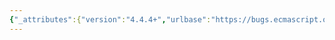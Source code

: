 ```yaml
---
{"_attributes":{"version":"4.4.4+","urlbase":"https://bugs.ecmascript.org/","maintainer":"dherman@mozilla.com"},"bug":{"bug_id":2567,"creation_ts":"2014-02-27 14:13:00 -0800","short_desc":"9.5.*: Some proxy trap implementations use incorrect check for revocation","delta_ts":"2014-04-06 11:30:25 -0700","product":"Draft for 6th Edition","component":"technical issue","version":"Rev 22: January 20, 2014 Draft","rep_platform":"All","op_sys":"All","bug_status":"RESOLVED","resolution":"FIXED","priority":"Normal","bug_severity":"normal","everconfirmed":true,"reporter":{"uid":"efaustbmo","name":"Eric Faust"},"assigned_to":{"uid":"allen","name":"Allen Wirfs-Brock"},"long_desc":[{"commentid":7403,"comment_count":0,"who":{"uid":"efaustbmo","name":"Eric Faust"},"bug_when":"2014-02-27 14:13:23 -0800","thetext":"The header in 9.5 reads:\n\n\"When a proxy is revoked, its [[ProxyHander]] and [[ProxyTarget]] internal slots are set to null causing subsequent invocations of internal methods on that proxy obeject to throw a TypeError exception.\"\n\nand most of the proxy traps in 9.5.* have a check against if |handler| is |null|, but a few use a check against |undefined|. This seems like the check that implements revocation, and is just a bug in the specification. These checks should check against |null| instead.\n\nThe effected operations are:\n\n9.5.4  [[PreventExtensions]]\n9.5.9  [[Set]]\n9.5.12 [[OwnPropertyKeys]]"},{"commentid":7413,"comment_count":1,"who":{"uid":"allen","name":"Allen Wirfs-Brock"},"bug_when":"2014-03-03 12:52:43 -0800","thetext":"fixed in rev23 editor's draft"},{"commentid":7558,"comment_count":2,"who":{"uid":"allen","name":"Allen Wirfs-Brock"},"bug_when":"2014-04-06 11:30:25 -0700","thetext":"fixed in rev23 draft"}]}}
---
```

